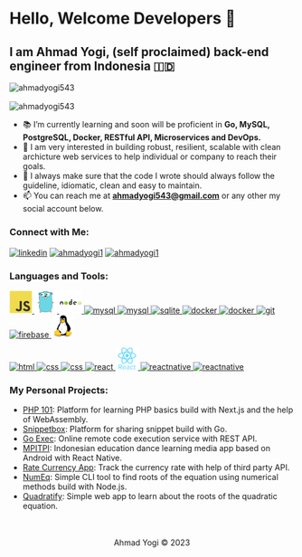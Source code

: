 <h1>Hello, Welcome Developers 👋</h1>

<h2>
  I am Ahmad Yogi, (self proclaimed) back-end engineer from Indonesia 🇮🇩
</h2>

<p align="left">
  <img
    src="https://komarev.com/ghpvc/?username=ahmadyogi543&label=Profile%20views&color=0e75b6&style=flat"
    alt="ahmadyogi543"
  />
</p>

<p><img align="center" src="https://github-readme-stats.vercel.app/api/top-langs?username=ahmadyogi543&show_icons=true&locale=en&layout=compact" alt="ahmadyogi543" /></p>

- 📚 I’m currently learning and soon will be proficient in **Go, MySQL, PostgreSQL, Docker, RESTful API, Microservices and DevOps.**
- 🧐 I am very interested in building robust, resilient, scalable with clean archicture web services to help individual or company to reach their goals.
- 📝 I always make sure that the code I wrote should always follow the guideline, idiomatic, clean and easy to maintain.
- 📫 You can reach me at **ahmadyogi543@gmail.com** or any other my social account below.

<h3 align="left">Connect with Me:</h3>
<p align="left">
  <a href="#" target="blank"
    ><img
      align="center"
      src="https://raw.githubusercontent.com/rahuldkjain/github-profile-readme-generator/master/src/images/icons/Social/linked-in-alt.svg"
      alt="linkedin"
      height="30"
      width="40"
  /></a>
  <a href="#" target="blank"
    ><img
      align="center"
      src="https://raw.githubusercontent.com/rahuldkjain/github-profile-readme-generator/master/src/images/icons/Social/facebook.svg"
      alt="ahmadyogi1"
      height="30"
      width="40"
  /></a>
  <a href="https://instagram.com/ahmadyogi1" target="blank"
    ><img
      align="center"
      src="https://raw.githubusercontent.com/rahuldkjain/github-profile-readme-generator/master/src/images/icons/Social/instagram.svg"
      alt="ahmadyogi1"
      height="30"
      width="40"
  /></a>
</p>

<h3 align="left">Languages and Tools:</h3>
<p align="left">
<a
    href="https://developer.mozilla.org/en-US/docs/Web/JavaScript"
    target="_blank"
    rel="noreferrer"
  >
    <img
      src="https://raw.githubusercontent.com/devicons/devicon/master/icons/javascript/javascript-original.svg"
      alt="javascript"
      width="40"
      height="40"
    />
  </a>
  <a href="https://go.dev" target="_blank" rel="noreferrer">
    <img
      src="https://raw.githubusercontent.com/devicons/devicon/master/icons/go/go-original.svg"
      alt="go"
      width="40"
      height="40"
    />
  </a>
  <a href="https://nodejs.org" target="_blank" rel="noreferrer">
    <img
      src="https://raw.githubusercontent.com/devicons/devicon/master/icons/nodejs/nodejs-original-wordmark.svg"
      alt="nodejs"
      width="40"
      height="40"
    />
  </a>
  <a href="https://postgresql.org" target="_blank" rel="noreferrer">
    <img
      src="https://github.com/rahuldkjain/github-profile-readme-generator/raw/master/src/images/icons/Database/postgresql.svg"
      alt="mysql"
      width="40"
      height="40"
    />
  </a>
  <a href="https://mysql.com" target="_blank" rel="noreferrer">
    <img
      src="https://github.com/rahuldkjain/github-profile-readme-generator/raw/master/src/images/icons/Database/mysql.svg"
      alt="mysql"
      width="40"
      height="40"
    />
  </a>
  <a href="https://www.sqlite.org/" target="_blank" rel="noreferrer">
    <img
      src="https://www.vectorlogo.zone/logos/sqlite/sqlite-icon.svg"
      alt="sqlite"
      width="40"
      height="40"
    />
  </a>
  <a href="https://docker.com" target="_blank" rel="noreferrer">
    <img
      src="https://raw.githubusercontent.com/rahuldkjain/github-profile-readme-generator/master/src/images/icons/Devops/docker.svg"
      alt="docker"
      width="40"
      height="40"
    />
  </a>
  <a href="https://redis.com" target="_blank" rel="noreferrer">
    <img
      src="https://github.com/rahuldkjain/github-profile-readme-generator/raw/master/src/images/icons/Database/redis.svg"
      alt="docker"
      width="40"
      height="40"
    />
  </a>
  <a href="https://git-scm.com/" target="_blank" rel="noreferrer">
    <img
      src="https://www.vectorlogo.zone/logos/git-scm/git-scm-icon.svg"
      alt="git"
      width="40"
      height="40"
    />
  </a>
  <a href="https://firebase.google.com/" target="_blank" rel="noreferrer">
    <img
      src="https://www.vectorlogo.zone/logos/firebase/firebase-icon.svg"
      alt="firebase"
      width="40"
      height="40"
    />
  </a>
  <a href="https://www.linux.org/" target="_blank" rel="noreferrer">
    <img
      src="https://raw.githubusercontent.com/devicons/devicon/master/icons/linux/linux-original.svg"
      alt="linux"
      width="40"
      height="40"
    />
  </a>
</p>
<p align="left">
  <a href="#" target="_blank" rel="noreferrer">
    <img
      src="https://github.com/rahuldkjain/github-profile-readme-generator/raw/master/src/images/icons/FrontendDevelopment/html.svg"
      alt="html"
      width="40"
      height="40"
    />
  </a>
  <a href="#" target="_blank" rel="noreferrer">
    <img
      src="https://github.com/rahuldkjain/github-profile-readme-generator/raw/master/src/images/icons/FrontendDevelopment/css.svg"
      alt="css"
      width="40"
      height="40"
    />
  </a>
  <a href="https://getbootstrap.com" target="_blank" rel="noreferrer">
    <img
      src="https://upload.wikimedia.org/wikipedia/commons/b/b2/Bootstrap_logo.svg"
      alt="css"
      height="40"
    />
  </a>
  <a href="https://nextjs.dev/" target="_blank" rel="noreferrer">
    <img
      src="https://www.svgrepo.com/show/354113/nextjs-icon.svg"
      alt="react"
      width="40"
      height="40"
    />
  </a>
  <a href="https://react.dev/" target="_blank" rel="noreferrer">
    <img
      src="https://raw.githubusercontent.com/devicons/devicon/master/icons/react/react-original-wordmark.svg"
      alt="react"
      width="40"
      height="40"
    />
  </a>
  <a href="https://reactnative.dev/" target="_blank" rel="noreferrer">
    <img
      src="https://reactnative.dev/img/header_logo.svg"
      alt="reactnative"
      width="40"
      height="40"
    />
  </a>
  <a href="https://reduxjs.dev/" target="_blank" rel="noreferrer">
    <img
      src="https://github.com/rahuldkjain/github-profile-readme-generator/raw/master/src/images/icons/FrontendDevelopment/redux.svg"
      alt="reactnative"
      width="40"
      height="40"
    />
  </a>
  </p>

<h3 align="left">My Personal Projects:</h3>
<p align="left">
  <ul>
    <li>
    <a href="#">PHP 101</a>: Platform for learning PHP basics build with Next.js and the help of WebAssembly.
    </li>
    <li>
    <a href="#">Snippetbox</a>: Platform for sharing snippet build with Go.
    </li>
    <li>
    <a href="#">Go Exec</a>: Online remote code execution service with REST API.
    </li>
    <li>
    <a href="#">MPITPI</a>: Indonesian education dance learning media app based on Android with React Native.
    </li>
    <li>
    <a href="#">Rate Currency App</a>: Track the currency rate with help of third party API.
    </li>
    <li>
    <a href="#">NumEq</a>: Simple CLI tool to find roots of the equation using numerical methods build with Node.js.
    </li>
    <li>
    <a href="#">Quadratify</a>: Simple web app to learn about the roots of the quadratic equation.
    </li>
  </ul>
</p>

<div style="margin-top: 48px">
<footer align="center">Ahmad Yogi &copy;  2023</footer>
</div>
